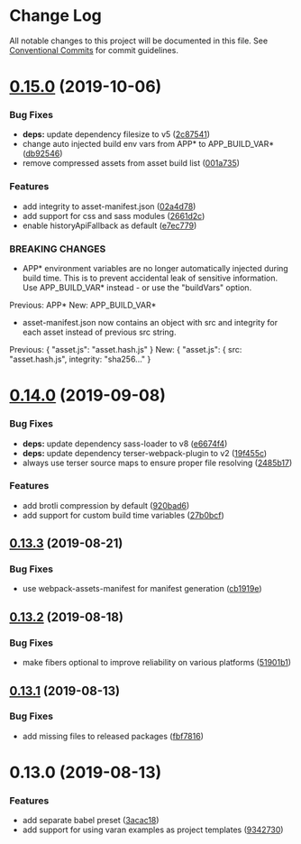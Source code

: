 # Change Log

All notable changes to this project will be documented in this file.
See [Conventional Commits](https://conventionalcommits.org) for commit guidelines.

# [0.15.0](https://github.com/ersims/varan/compare/varan@0.14.0...varan@0.15.0) (2019-10-06)

### Bug Fixes

- **deps:** update dependency filesize to v5 ([2c87541](https://github.com/ersims/varan/commit/2c87541))
- change auto injected build env vars from APP* to APP_BUILD_VAR* ([db92546](https://github.com/ersims/varan/commit/db92546))
- remove compressed assets from asset build list ([001a735](https://github.com/ersims/varan/commit/001a735))

### Features

- add integrity to asset-manifest.json ([02a4d78](https://github.com/ersims/varan/commit/02a4d78))
- add support for css and sass modules ([2661d2c](https://github.com/ersims/varan/commit/2661d2c))
- enable historyApiFallback as default ([e7ec779](https://github.com/ersims/varan/commit/e7ec779))

### BREAKING CHANGES

- APP* environment variables are no longer automatically
  injected during build time. This is to prevent accidental leak of
  sensitive information. Use APP_BUILD_VAR* instead - or use the
  "buildVars" option.

Previous: APP*
New: APP_BUILD_VAR*

- asset-manifest.json now contains an object with src and
  integrity for each asset instead of previous src string.

Previous: { "asset.js": "asset.hash.js" }
New: { "asset.js": { src: "asset.hash.js", integrity: "sha256..." }

# [0.14.0](https://github.com/ersims/varan/compare/varan@0.13.3...varan@0.14.0) (2019-09-08)

### Bug Fixes

- **deps:** update dependency sass-loader to v8 ([e6674f4](https://github.com/ersims/varan/commit/e6674f4))
- **deps:** update dependency terser-webpack-plugin to v2 ([19f455c](https://github.com/ersims/varan/commit/19f455c))
- always use terser source maps to ensure proper file resolving ([2485b17](https://github.com/ersims/varan/commit/2485b17))

### Features

- add brotli compression by default ([920bad6](https://github.com/ersims/varan/commit/920bad6))
- add support for custom build time variables ([27b0bcf](https://github.com/ersims/varan/commit/27b0bcf))

## [0.13.3](https://github.com/ersims/varan/compare/varan@0.13.2...varan@0.13.3) (2019-08-21)

### Bug Fixes

- use webpack-assets-manifest for manifest generation ([cb1919e](https://github.com/ersims/varan/commit/cb1919e))

## [0.13.2](https://github.com/ersims/varan/compare/varan@0.13.1...varan@0.13.2) (2019-08-18)

### Bug Fixes

- make fibers optional to improve reliability on various platforms ([51901b1](https://github.com/ersims/varan/commit/51901b1))

## [0.13.1](https://github.com/ersims/varan/compare/varan@0.13.0...varan@0.13.1) (2019-08-13)

### Bug Fixes

- add missing files to released packages ([fbf7816](https://github.com/ersims/varan/commit/fbf7816))

# 0.13.0 (2019-08-13)

### Features

- add separate babel preset ([3acac18](https://github.com/ersims/varan/commit/3acac18))
- add support for using varan examples as project templates ([9342730](https://github.com/ersims/varan/commit/9342730))
